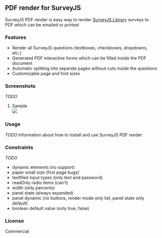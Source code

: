 ## PDF render for SurveyJS

SurveyJS PDF render is easy way to render [SurveyJS Library](https://surveyjs.io/Overview/Library/) surveys to PDF which can be emailed or printed

### Features

* Render all SurveyJS questions (textboxes, checkboxes, dropdowns, etc.)
* Generated PDF interactive forms which can be filled inside the PDF document
* Automatic splitting into separate pages without cuts inside the questions
* Customizable page and font sizes

### Screenshots

_TODO_
1. Sample<br/>
![](https://i.paste.pics/b6a76542d563a9e5a3c1ba96660d5e23.png?raw=true)

### Usage

_TODO_
Information about how to install and use SurveyJS PDF render

### Constraints
_TODO_
* dynamic elements (no support)
* paper small size (first page bugs)
* textfiled input types (only text and password)
* readOnly radio items (can't)
* width (only percents)
* panel state (always expanded)
* panel dynamic (no buttons, render mode only list, panel state only default)
* boolean default value (only true, false)

### License

Commercial
